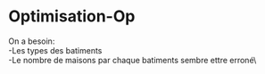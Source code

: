 # Optimisation-Op

On a besoin:\
-Les types des batiments \
-Le nombre de maisons par chaque batiments sembre ettre erroné\
